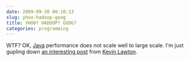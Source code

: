 ```yaml
---
date: 2009-09-30 00:10:13
slug: yhoo-hadoop-goog
title: YHOO? HADOOP? GOOG?
categories: programming
---
```


WTF? OK, [Java](http://en.wikipedia.org/wiki/Java_(software_platform)) performance does not scale well to large scale. I'm just gupling down [an interesting post](http://www.trendcaller.com/2009/07/java-performance-does-not-scale-for.html) from [Kevin Lawton](http://www.trendcaller.com/).




